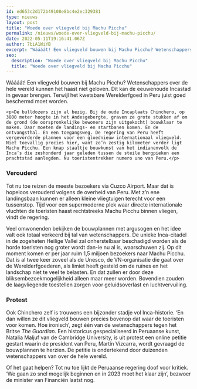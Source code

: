 ```yaml
---
id: ed653c2d172b49108e8bc4e2ec329381
type: nieuws
layout: post
title: "Woede over vliegveld bij Machu Picchu"
permalink: /nieuws/woede-over-vliegveld-bij-machu-picchu/
date: 2022-05-11T19:16:41.067Z
author: 7biA1WiYB
excerpt: "Wáááát! Een vliegveld bouwen bij Machu Picchu? Wetenschappers over de hele wereld kunnen het haast niet geloven. Dit kan de eeuwenoude Incastad in gevaar brengen. Terwijl het kwetsbare Werelderfgoed in Peru juist goed beschermd moet worden.  "
seo:
  description: "Woede over vliegveld bij Machu Picchu"
  title: "Woede over vliegveld bij Machu Picchu"
---
```

Wáááát! Een vliegveld bouwen bij Machu Picchu? Wetenschappers over de hele wereld kunnen het haast niet geloven. Dit kan de eeuwenoude Incastad in gevaar brengen. Terwijl het kwetsbare Werelderfgoed in Peru juist goed beschermd moet worden.  

    <p>De bulldozers zijn al bezig. Bij de oude Incaplaats Chinchero, op 3800 meter hoogte in het Andesgebergte, graven ze grote stukken af om de grond (de oorspronkelijke bewoners zijn uitgekocht) bouwklaar te maken. Daar moeten de landings- en startbanen komen. En de ontvangsthal. En een toegangsweg. De regering van Peru heeft vergevorderde plannen voor een gloednieuw internationaal vliegveld. Niet toevallig precies hier, want zo’n zestig kilometer verder ligt Machu Picchu. Een knap staaltje bouwkunst van het indianenvolk de Inca’s die zeshonderd jaar geleden tussen de steile bergpieken een prachtstad aanlegden. Nu toeristentrekker numero uno van Peru.</p>
<h3>Verouderd</h3>
<p>Tot nu toe reizen de meeste bezoekers via Cuzco Airport. Maar dat is hopeloos verouderd volgens de overheid van Peru. Met z’n ene landingsbaan kunnen er alleen kleine vliegtuigen terecht voor een tussenstop. Tijd voor een supermoderne plek waar directe internationale vluchten de toeristen haast rechtstreeks Machu Picchu binnen vliegen, vindt de regering.</p>
<p>Veel omwonenden bekijken de bouwplannen met argusogen en het idee valt ook totaal verkeerd bij tal van wetenschappers. De unieke Inca-citadel in de zogeheten Heilige Vallei zal onherstelbaar beschadigd worden als de horde toeristen nog groter wordt dan-ie nu al is, waarschuwen zij. Op dit moment komen er per jaar ruim 1,5 miljoen bezoekers naar Machu Picchu. Dat ís al twee keer zoveel als de Unesco, de VN-organisatie die gaat over de Werelderfgoederen, als limiet heeft gesteld om de ruïnes en het landschap niet te veel te belasten. En dat zullen er door deze bliksembezoekmogelijkheid alleen maar meer worden. Bovendien zouden de laagvliegende toestellen zorgen voor geluidsoverlast en luchtvervuiling.  </p>
<h3>Protest</h3>
<p>Ook Chinchero zelf is trouwens een bijzonder stadje vol Inca-historie. ‘En dan willen ze dit vliegveld bouwen precies bovenop dat waar de toeristen voor komen. Hoe ironisch’, zegt één van de wetenschappers tegen het Britse <em>The Guardian</em>. Een historicus gespecialiseerd in Peruaanse kunst, Natalia Maljuf van de Cambridge University, is uit protest een online petitie gestart waarin de president van Peru, Martín Vizcarra, wordt gevraagd de bouwplannen te herzien. De petitie is ondertekend door duizenden wetenschappers van over de hele wereld.</p>
<p>Of het gaat helpen? Tot nu toe lijkt de Peruaanse regering doof voor kritiek. ‘We gaan zo snel mogelijk beginnen en in 2023 moet het klaar zijn’, bezwoer de minister van Financiën laatst nog.</p>  
